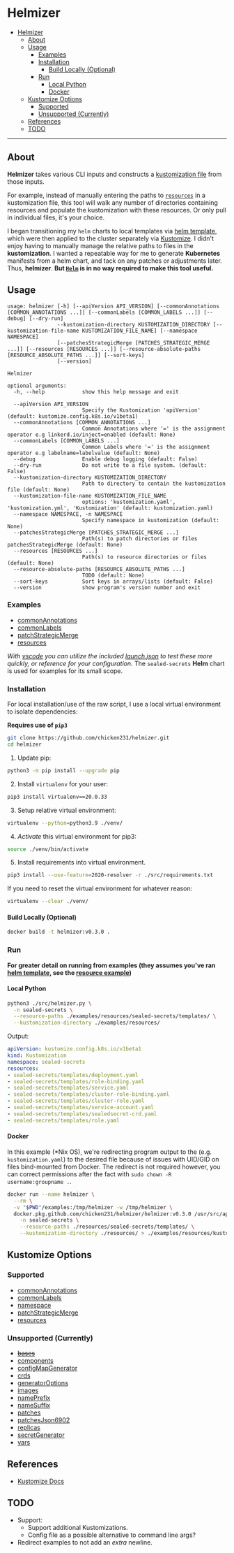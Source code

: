 # Helmizer

- [Helmizer](#helmizer)
  - [About](#about)
  - [Usage](#usage)
    - [Examples](#examples)
    - [Installation](#installation)
      - [Build Locally (Optional)](#build-locally-optional)
    - [Run](#run)
      - [Local Python](#local-python)
      - [Docker](#docker)
  - [Kustomize Options](#kustomize-options)
    - [Supported](#supported)
    - [Unsupported (Currently)](#unsupported-currently)
  - [References](#references)
  - [TODO](#todo)

---

## About

**Helmizer** takes various CLI inputs and constructs a [kustomization file](https://kubernetes.io/docs/tasks/manage-kubernetes-objects/kustomization/) from those inputs.

For example, instead of manually entering the paths to [`resources`](https://kubectl.docs.kubernetes.io/references/kustomize/resource/) in a kustomization file, this tool will walk any number of directories containing resources and populate the kustomization with these resources. Or only pull in individual files, it's your choice.

I began transitioning my `helm` charts to local templates via [helm template](https://helm.sh/docs/helm/helm_template/), which were then applied to the cluster separately via [Kustomize](https://kustomize.io/). I didn't enjoy having to manually manage the relative paths to files in the **kustomization**. I wanted a repeatable way for me to generate **Kubernetes** manifests from a helm chart, and tack on any patches or adjustments later. Thus, **helmizer**. **But [`Helm`](https://helm.sh/) is in no way required to make this tool useful.**

## Usage

```
usage: helmizer [-h] [--apiVersion API_VERSION] [--commonAnnotations [COMMON_ANNOTATIONS ...]] [--commonLabels [COMMON_LABELS ...]] [--debug] [--dry-run]
                --kustomization-directory KUSTOMIZATION_DIRECTORY [--kustomization-file-name KUSTOMIZATION_FILE_NAME] [--namespace NAMESPACE]
                [--patchesStrategicMerge [PATCHES_STRATEGIC_MERGE ...]] [--resources [RESOURCES ...]] [--resource-absolute-paths [RESOURCE_ABSOLUTE_PATHS ...]] [--sort-keys]
                [--version]

Helmizer

optional arguments:
  -h, --help            show this help message and exit

  --apiVersion API_VERSION
                        Specify the Kustomization 'apiVersion' (default: kustomize.config.k8s.io/v1beta1)
  --commonAnnotations [COMMON_ANNOTATIONS ...]
                        Common Annotations where '=' is the assignment operator e.g linkerd.io/inject=enabled (default: None)
  --commonLabels [COMMON_LABELS ...]
                        Common Labels where '=' is the assignment operator e.g labelname=labelvalue (default: None)
  --debug               Enable debug logging (default: False)
  --dry-run             Do not write to a file system. (default: False)
  --kustomization-directory KUSTOMIZATION_DIRECTORY
                        Path to directory to contain the kustomization file (default: None)
  --kustomization-file-name KUSTOMIZATION_FILE_NAME
                        options: 'kustomization.yaml', 'kustomization.yml', 'Kustomization' (default: kustomization.yaml)
  --namespace NAMESPACE, -n NAMESPACE
                        Specify namespace in kustomization (default: None)
  --patchesStrategicMerge [PATCHES_STRATEGIC_MERGE ...]
                        Path(s) to patch directories or files patchesStrategicMerge (default: None)
  --resources [RESOURCES ...]
                        Path(s) to resource directories or files (default: None)
  --resource-absolute-paths [RESOURCE_ABSOLUTE_PATHS ...]
                        TODO (default: None)
  --sort-keys           Sort keys in arrays/lists (default: False)
  --version             show program's version number and exit
```

### Examples

- [commonAnnotations](examples/commonAnnotations/)
- [commonLabels](examples/commonLabels/)
- [patchStrategicMerge](examples/patchesStrategicMerge/)
- [resources](examples/resources/)

_With [vscode](https://code.visualstudio.com/) you can utilize the included [launch.json](.vscode/launch.json) to test these more quickly, or reference for your configuration._
The `sealed-secrets` **Helm** chart is used for examples for its small scope.

### Installation

For local installation/use of the raw script, I use a local virtual environment to isolate dependencies:

**Requires use of `pip3`**

```bash
git clone https://github.com/chicken231/helmizer.git
cd helmizer
```

1. Update pip:
```bash
python3 -m pip install --upgrade pip
```
2. Install `virtualenv` for your user:
```bash
pip3 install virtualenv==20.0.33
```
3. Setup relative virtual environment:
```bash
virtualenv --python=python3.9 ./venv/
```
4. _Activate_ this virtual environment for pip3:
```bash
source ./venv/bin/activate
```
5. Install requirements into virtual environment.
```bash
pip3 install --use-feature=2020-resolver -r ./src/requirements.txt
```

If you need to reset the virtual environment for whatever reason:
```bash
virtualenv --clear ./venv/
```

#### Build Locally (Optional)

```bash
docker build -t helmizer:v0.3.0 .
```

### Run

**For greater detail on running from examples (they assumes you've ran [helm template](https://helm.sh/docs/helm/helm_template/), see the [resource example](examples/resources/README.md))**

#### Local Python

```bash
python3 ./src/helmizer.py \
  -n sealed-secrets \
  --resource-paths ./examples/resources/sealed-secrets/templates/ \
  --kustomization-directory ./examples/resources/
```

Output:
```yaml
apiVersion: kustomize.config.k8s.io/v1beta1
kind: Kustomization
namespace: sealed-secrets
resources:
- sealed-secrets/templates/deployment.yaml
- sealed-secrets/templates/role-binding.yaml
- sealed-secrets/templates/service.yaml
- sealed-secrets/templates/cluster-role-binding.yaml
- sealed-secrets/templates/cluster-role.yaml
- sealed-secrets/templates/service-account.yaml
- sealed-secrets/templates/sealedsecret-crd.yaml
- sealed-secrets/templates/role.yaml
```

#### Docker

In this example (*Nix OS), we're redirecting program output to the (e.g. `kustomization.yaml`) to the desired file because of issues with UID/GID on files bind-mounted from Docker. The redirect is not required however, you can correct permissions after the fact with `sudo chown -R username:groupname .`.

```bash
docker run --name helmizer \
  --rm \
  -v "$PWD"/examples:/tmp/helmizer -w /tmp/helmizer \
  docker.pkg.github.com/chicken231/helmizer/helmizer:v0.3.0 /usr/src/app/helmizer.py \
    -n sealed-secrets \
    --resource-paths ./resources/sealed-secrets/templates/ \
    --kustomization-directory ./resources/ > ./examples/resources/kustomization.yaml
```

## Kustomize Options

### Supported

- [commonAnnotations](https://kubectl.docs.kubernetes.io/references/kustomize/commonannotations/)
- [commonLabels](https://kubectl.docs.kubernetes.io/references/kustomize/commonlabels/)
- [namespace](https://kubectl.docs.kubernetes.io/references/kustomize/namespace/)
- [patchStrategicMerge](https://kubectl.docs.kubernetes.io/references/kustomize/patchesstrategicmerge/)
- [resources](https://kubectl.docs.kubernetes.io/references/kustomize/resource/)

### Unsupported (Currently)

- [~~bases~~](https://kubectl.docs.kubernetes.io/references/kustomize/bases/)
- [components](https://kubectl.docs.kubernetes.io/references/kustomize/components/)
- [configMapGenerator](https://kubectl.docs.kubernetes.io/references/kustomize/configmapgenerator/)
- [crds](https://kubectl.docs.kubernetes.io/references/kustomize/crds/)
- [generatorOptions](https://kubectl.docs.kubernetes.io/references/kustomize/generatoroptions/)
- [images](https://kubectl.docs.kubernetes.io/references/kustomize/images/)
- [namePrefix](https://kubectl.docs.kubernetes.io/references/kustomize/nameprefix/)
- [nameSuffix](https://kubectl.docs.kubernetes.io/references/kustomize/namesuffix/)
- [patches](https://kubectl.docs.kubernetes.io/references/kustomize/patches/)
- [patchesJson6902](https://kubectl.docs.kubernetes.io/references/kustomize/patchesjson6902/)
- [replicas](https://kubectl.docs.kubernetes.io/references/kustomize/replicas/)
- [secretGenerator](https://kubectl.docs.kubernetes.io/references/kustomize/secretgenerator/)
- [vars](https://kubectl.docs.kubernetes.io/references/kustomize/vars/)

## References

- [Kustomize Docs](https://kubectl.docs.kubernetes.io/references/kustomize/)

## TODO

- Support:
  - Support additional Kustomizations.
  - Config file as a possible alternative to command line args?
- Redirect examples to not add an _extra_ newline.
